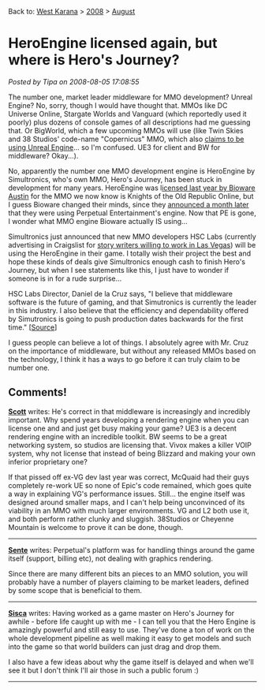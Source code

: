 Back to: [West Karana](/posts/westkarana.md) > [2008](/posts/2008/westkarana.md) > [August](./westkarana.md)
# HeroEngine licensed again, but where is Hero's Journey?

*Posted by Tipa on 2008-08-05 17:08:55*

The number one, market leader middleware for MMO development? Unreal Engine? No, sorry, though I would have thought that. MMOs like DC Universe Online, Stargate Worlds and Vanguard (which reportedly used it poorly) plus dozens of console games of all descriptions had me guessing that. Or BigWorld, which a few upcoming MMOs will use (like Twin Skies and 38 Studios' code-name "Copernicus" MMO, which also [claims to be using Unreal Engine](http://www.nerfbat.com/2008/03/05/38-studios-licenses-unreal-engine-3/)... so I'm confused. UE3 for client and BW for middleware? Okay...).

No, apparently the number one MMO development engine is HeroEngine by Simultronics, who's own MMO, Hero's Journey, has been stuck in development for many years. HeroEngine was l[icensed last year by Bioware Austin](http://ftp.gamasutra.com/php-bin/news_index.php?story=13088) for the MMO we now know is Knights of the Old Republic Online, but I guess Bioware changed their minds, since they [announced a month later](http://kotaku.com/gaming/what.s-in-the-box%3F!/bioware-taps-perpetual-mmo-engine-280217.php) that they were using Perpetual Entertainment's engine. Now that PE is gone, I wonder what MMO engine Bioware actually IS using...

Simultronics just announced that new MMO developers HSC Labs (currently advertising in Craigslist for [story writers willing to work in Las Vegas](http://lasvegas.craigslist.org/wri/775128545.html)) will be using the HeroEngine in their game. I totally wish their project the best and hope these kinds of deals give Simultronics enough cash to finish Hero's Journey, but when I see statements like this, I just have to wonder if someone is in for a rude surprise...


> 
HSC Labs Director, Daniel de la Cruz says, "I believe that middleware software is the future of gaming, and that Simutronics is currently the leader in this industry. I also believe that the efficiency and dependability offered by Simutronics is going to push production dates backwards for the first time." [[Source](http://www.marketwatch.com/news/story/simutronics-licenses-heroengine-hsc-labs/story.aspx?guid={0C362285-B6BB-4011-B006-81530E76D05E}&dist=hppr)]



I guess people can believe a lot of things. I absolutely agree with Mr. Cruz on the importance of middleware, but without any released MMOs based on the technology, I think it has a ways to go before it can truly claim to be number one.

## Comments!

**[Scott](http://pumpingirony.net/)** writes: He's correct in that middleware is increasingly and incredibly important. Why spend years developing a rendering engine when you can license one and and just get busy making your game? UE3 is a decent rendering engine with an incredible toolkit. BW seems to be a great networking system, so studios are licensing that. Vivox makes a killer VOIP system, why not license that instead of being Blizzard and making your own inferior proprietary one?

If that pissed off ex-VG dev last year was correct, McQuaid had their guys completely re-work UE so none of Epic's code remained, which goes quite a way in explaining VG's performance issues. Still... the engine itself was designed around smaller maps, and I can't help being unconvinced of its viability in an MMO with much larger environments. VG and L2 both use it, and both perform rather clunky and sluggish. 38Studios or Cheyenne Mountain is welcome to prove it can be done, though.

---

**[Sente](http://adingworld.wordpress.com)** writes: Perpetual's platform was for handling things around the game itself (support, billing etc), not dealing with graphics rendering.

Since there are many different bits an pieces to an MMO solution, you will probably have a number of players claiming to be market leaders, defined by some scope that is beneficial to them.

---

**[Sisca](http://www.gnomedepot.net)** writes: Having worked as a game master on Hero's Journey for awhile - before life caught up with me - I can tell you that the Hero Engine is amazingly powerful and still easy to use. They've done a ton of work on the whole development pipeline as well making it easy to get models and such into the game so that world builders can just drag and drop them.

I also have a few ideas about why the game itself is delayed and when we'll see it but I don't think I'll air those in such a public forum :)

---

